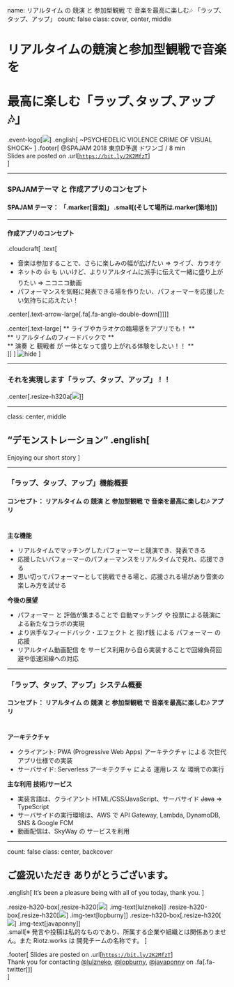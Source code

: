 name: リアルタイム の 競演 と 参加型観戦 で 音楽を最高に楽しむ🎶  「ラップ、タップ、アップ」
count: false
class: cover, center, middle
# リアルタイムの競演と参加型観戦で音楽を
# 最高に楽しむ「ラップ､タップ､アップ🎶」
.event-logo[![](assets/logo/spajam.png)]
.english[
  ~PSYCHEDELIC VIOLENCE CRIME OF VISUAL SHOCK~
]
.footer[
  @SPAJAM 2018 東京D予選 ドワンゴ / 8 min  
  Slides are posted on .url[[`https://bit.ly/2K2MfzT`](https://bit.ly/2K2MfzT)]  
]


---
### SPAJAMテーマ と 作成アプリのコンセプト
#### SPAJAM テーマ： 「.marker[音楽]」 .small[(そして場所は.marker[築地])]
----
#### 作成アプリのコンセプト
.cloudcraft[
.text[
- 音楽は参加することで、さらに楽しみの幅が広げたい ⇒ ライブ、カラオケ
- ネットの 👍  も いいけど、よりリアルタイムに派手に伝えて一緒に盛り上がりたい ⇒ ニコニコ動画
- パフォーマンスを気軽に発表できる場を作りたい、パフォーマーを応援したい気持ちに応えたい！

.center[.text-arrow-large[.fa[.fa-angle-double-down[]]]]

.center[.text-large[
  ** ライブやカラオケの臨場感をアプリでも！ **  
  ** リアルタイムのフィードバックで **  
  ** 演奏 と 観戦者 が 一体となって盛り上がれる体験をしたい！！ **  
]]
]
![](contents/2018-spajam-qualification/images/hide.jpg "hide")
]


---
### それを実現します「ラップ、タップ、アップ」！！
.center[.resize-h320a[![](contents/2018-spajam-qualification/images/01.png)]]


---
class: center, middle
## “デモンストレーション” .english[
  Enjoying our short story
]


---
### 「ラップ、タップ、アップ」機能概要
#### コンセプト： リアルタイム の 競演 と 参加型観戦 で 音楽を最高に楽しむ🎶 アプリ  
　  
**主な機能**
- リアルタイムでマッチングしたパフォーマーと競演でき、発表できる
- 応援したいパフォーマーのパフォーマンスをリアルタイムで見れ、応援できる
- 思い切ってパフォーマーとして挑戦できる場と、応援される場があり音楽の楽しみ方を試せる  

**今後の展望**
- パフォーマー と 評価が集まることで 自動マッチング や 投票による競演による新たなコラボの実現
- より派手なフィードバック・エフェクト と 投げ銭 による パフォーマー の 応援
- リアルタイム動画配信 を サービス利用から自ら実装することで回線負荷回避や低速回線への対応


---
### 「ラップ、タップ、アップ」システム概要
#### コンセプト： リアルタイム の 競演 と 参加型観戦 で 音楽を最高に楽しむ🎶 アプリ  
　  
**アーキテクチャ**
- クライアント: PWA (Progressive Web Apps) アーキテクチャ による 次世代アプリ仕様での実装
- サーバサイド: Serverless アーキテクチャ による 運用レス な 環境での実行

**主な利用 技術/サービス**
- 実装言語は、クライアント HTML/CSS/JavaScript、サーバサイド ~~Java~~ => TypeScript
- サーバサイドの実行環境は、AWS で API Gateway, Lambda, DynamoDB, SNS & Google FCM
- 動画配信は、SkyWay の サービスを利用


---
count: false
class: center, backcover
## ご盛況いただき ありがとうございます。
.english[
  It’s been a pleasure being with all of you today, thank you.
]

.resize-h320-box[.resize-h320[![](bio/lulzneko/photo.jpg)] .img-text[lulzneko]]
.resize-h320-box[.resize-h320[![](bio/lopburny/photo.jpg)] .img-text[lopburny]]
.resize-h320-box[.resize-h320[![](bio/javaponny/photo.jpg)] .img-text[javaponny]]  
.small[※ 発言や投稿は私的なものであり、所属する企業や組織とは関係ありません。また Riotz.works は 開発チームの名称です。  ]

.footer[
  Slides are posted on .url[[`https://bit.ly/2K2MfzT`](https://bit.ly/2K2MfzT)]  
  Thank you for contacting [@lulzneko](https://twitter.com/lulzneko), [@lopburny](https://twitter.com/lopburny), [@javaponny](https://twitter.com/javaponny) on .fa[.fa-twitter[]]  
]
